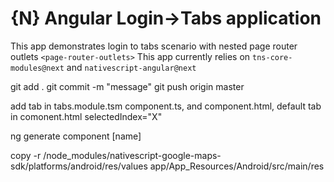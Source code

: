 # {N} Angular Login->Tabs application
This app demonstrates login to tabs scenario with nested page router outlets ```<page-router-outlets>```
This app currently relies on ```tns-core-modules@next``` and ```nativescript-angular@next```

git add .
git commit -m "message"
git push origin master

add tab in tabs.module.tsm component.ts, and component.html, default tab in comonent.html selectedIndex="X"

ng generate component [name]

copy -r /node_modules/nativescript-google-maps-sdk/platforms/android/res/values app/App_Resources/Android/src/main/res